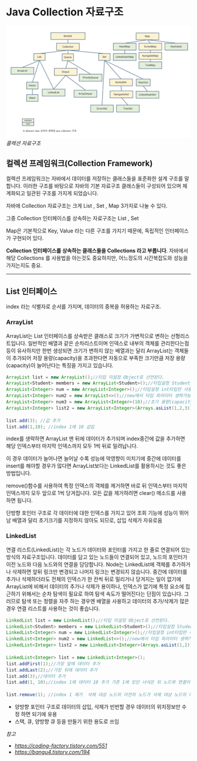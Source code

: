 # Java Collection 자료구조



![collection](../resources/collection/collection.png)
_콜렉션 자료구조_

## 컬렉션 프레임워크(Collection Framework)

컬렉션 프레임워크는 자바에서 데이터를 저장하는 클래스들을 표준화한 설계 구조를 말합니다. 이러한 구조를 바탕으로 자바의 기본 자료구조 클래스들이 구성되어 있으며 체계화되고 일관된 구조를 가지게 되었습니다.

자바에 Collection 자료구조는 크게 List , Set , Map 3가지로 나눌 수 있다.

그중 Collection 인터페이스를 상속하는 자료구조는 List , Set 

Map은 기본적으로 Key, Value 라는 다른 구조를 가지기 때문에, 독립적인 인터페이스가 구현되어 있다.

**Collection 인터페이스를 상속하는 클래스들을 Collections 라고 부릅니다**. 자바에서 해당 Collections 를 사용법을 아는것도 중요하지만, 어느정도의 시간복잡도와 성능을 가지는지도 중요.


---

## List 인터페이스

index 라는 식별자로 순서를 가지며, 데이터의 중복을 허용하는 자료구조.

### ArrayList

ArrayList는 List 인터페이스를 상속받은 클래스로 크기가 가변적으로 변하는 선형리스트입니다. 
일반적인 배열과 같은 순차리스트이며 인덱스로 내부의 객체를 관리한다는점등이 유사하지만 한번 생성되면 크기가 변하지 않는 배열과는 달리 ArrayList는 객체들이 
추가되어 저장 용량(capacity)을 초과한다면 자동으로 부족한 크기만큼 저장 용량(capacity)이 늘어난다는 특징을 가지고 있습니다.

```java
ArrayList list = new ArrayList();//타입 미설정 Object로 선언된다.
ArrayList<Student> members = new ArrayList<Student>();//타입설정 Student객체만 사용가능
ArrayList<Integer> num = new ArrayList<Integer>();//타입설정 int타입만 사용가능
ArrayList<Integer> num2 = new ArrayList<>();//new에서 타입 파라미터 생략가능
ArrayList<Integer> num3 = new ArrayList<Integer>(10);//초기 용량(capacity)지정
ArrayList<Integer> list2 = new ArrayList<Integer>(Arrays.asList(1,2,3));//생성시 값추가

list.add(3); //값 추가
list.add(1,10); //index 1에 10 삽입
```

index를 생략하면 ArrayList 맨 뒤에 데이터가 추가되며 index중간에 값을 추가하면 해당 인덱스부터 마지막 인덱스까지 모두 1씩 뒤로 밀려납니다.

이 경우 데이터가 늘어나면 늘어날 수록 성능에 악영향이 미치기에 중간에 데이터를 insert를 해야할 경우가 많다면 ArrayList보다는 LinkedList를 활용하시는 것도 좋은 방법입니다.

remove()함수를 사용하여 특정 인덱스의 객체를 제거하면 바로 뒤 인덱스부터 마지막 인덱스까지 모두 앞으로 1씩 당겨집니다. 모든 값을 제거하려면 clear() 메소드를 사용하면 됩니다.


단방향 포인터 구조로 각 데이터에 대한 인덱스를 가지고 있어 조회 기능에 성능이 뛰어남
배열과 달리 초기크기를 지정하지 않아도 되므로, 삽입 삭제가 자유로움

### LinkedList

연결 리스트(LinkedList)는 각 노드가 데이터와 포인터를 가지고 한 줄로 연결되어 있는 방식의 자료구조입니다. 
데이터를 담고 있는 노드들이 연결되어 있고, 노드의 포인터가 이전 노드와 다음 노드와의 연결을 담당합니다. 
Node는 LinkedList에 객체를 추가하거나 삭제하면 앞뒤 링크만 변경되고 나머지 링크는 변경되지 않습니다.
중간에 데이터를 추가나 삭제하더라도 전체의 인덱스가 한 칸씩 뒤로 밀리거나 당겨지는 일이 없기에 ArrayList에 비해서 데이터의 추가나 삭제가 용이하나, 
인덱스가 없기에 특정 요소에 접근하기 위해서는 순차 탐색이 필요로 하여 탐색 속도가 떨어진다는 단점이 있습니다. 
그러므로 탐색 또는 정렬을 자주 하는 경우엔 배열을 사용하고 데이터의 추가/삭제가 많은 경우 연결 리스트를 사용하는 것이 좋습니다.

```java
LinkedList list = new LinkedList();//타입 미설정 Object로 선언된다.
LinkedList<Student> members = new LinkedList<Student>();//타입설정 Student객체만 사용가능
LinkedList<Integer> num = new LinkedList<Integer>();//타입설정 int타입만 사용가능
LinkedList<Integer> num2 = new LinkedList<>();//new에서 타입 파라미터 생략가능
LinkedList<Integer> list2 = new LinkedList<Integer>(Arrays.asList(1,2));//생성시 값추가

LinkedList<Integer> list = new LinkedList<Integer>();
list.addFirst(1);//가장 앞에 데이터 추가
list.addLast(2);//가장 뒤에 데이터 추가
list.add(3);//데이터 추가
list.add(1, 10);//index 1에 데이터 10 추가 기존 1에 있던 녀석은 뒤 노드와 연결이 끊어져버림.

list.remove(1); //index 1 제거  삭제 대상 노드의 이전의 노드가 삭제 대상 노드의 다음의 노드를 가리키게 하고 해당 노드는 삭제 됩니다.
```

- 양방향 포인터 구조로 데이터의 삽입, 삭제가 빈번할 경우 데이터의 위치정보만 수정 하면 되기에 유용
- 스택, 큐, 양방향 큐 등을 만들기 위한 용도로 쓰임


_참고_
- _https://coding-factory.tistory.com/551_
- _https://bangu4.tistory.com/194_

